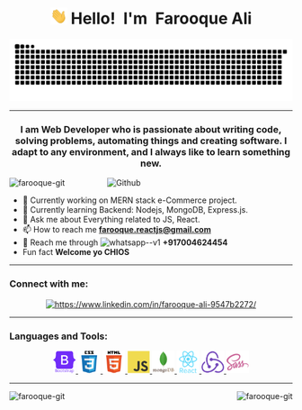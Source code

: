 <h1 align="center"><img src="https://raw.githubusercontent.com/parth-27/parth-27/master/Hi.gif" width="30px"> Hello! I'm Farooque Ali</h1>
</h2>

<p align="center">
<img width="600" src="https://github.com/farooque-Git/farooque-Git/blob/main/assets/github-snake.svg" />
</p>

<hr/>

<h3 align="center">I am Web Developer who is passionate about writing code, solving problems, automating things and creating software. I adapt to any environment, and I always like to learn something new.</h3>

<img width="330" align="right" alt="Github" src="https://cdn.dribbble.com/users/1059583/screenshots/4171367/coding-freak.gif" />

<p align="left"> <img src="https://komarev.com/ghpvc/?username=farooque-git&label=Profile%20views&color=0e75b6&style=flat" alt="farooque-git" /> </p>

- 🔭 Currently working on MERN stack e-Commerce project.
- 🌱 Currently learning Backend: Nodejs, MongoDB, Express.js.
- 💬 Ask me about Everything related to JS, React.
- 📫 How to reach me **farooque.reactjs@gmail.com**
- 📱 Reach me through <img width="15" height="15" src="https://img.icons8.com/color/48/whatsapp--v1.png" alt="whatsapp--v1"/> **+917004624454**
- Fun fact **Welcome yo CHIOS**
<hr/>
<h3 align="left">Connect with me:</h3>
<p align="center">
<a href="https://linkedin.com/in/https://www.linkedin.com/in/farooque-ali-9547b2272/" target="blank"><img align="center" src="https://raw.githubusercontent.com/rahuldkjain/github-profile-readme-generator/master/src/images/icons/Social/linked-in-alt.svg" alt="https://www.linkedin.com/in/farooque-ali-9547b2272/" height="30" width="40" /></a>
</p>
<hr/>

<h3 align="left">Languages and Tools:</h3>
<p align="center"> <a href="https://getbootstrap.com" target="_blank" rel="noreferrer"> <img src="https://raw.githubusercontent.com/devicons/devicon/master/icons/bootstrap/bootstrap-plain-wordmark.svg" alt="bootstrap" width="40" height="40"/> </a> <a href="https://www.w3schools.com/css/" target="_blank" rel="noreferrer"> <img src="https://raw.githubusercontent.com/devicons/devicon/master/icons/css3/css3-original-wordmark.svg" alt="css3" width="40" height="40"/> </a> <a href="https://www.w3.org/html/" target="_blank" rel="noreferrer"> <img src="https://raw.githubusercontent.com/devicons/devicon/master/icons/html5/html5-original-wordmark.svg" alt="html5" width="40" height="40"/> </a> <a href="https://developer.mozilla.org/en-US/docs/Web/JavaScript" target="_blank" rel="noreferrer"> <img src="https://raw.githubusercontent.com/devicons/devicon/master/icons/javascript/javascript-original.svg" alt="javascript" width="40" height="40"/> </a> <a href="https://www.mongodb.com/" target="_blank" rel="noreferrer"> <img src="https://raw.githubusercontent.com/devicons/devicon/master/icons/mongodb/mongodb-original-wordmark.svg" alt="mongodb" width="40" height="40"/> </a> <a href="https://reactjs.org/" target="_blank" rel="noreferrer"> <img src="https://raw.githubusercontent.com/devicons/devicon/master/icons/react/react-original-wordmark.svg" alt="react" width="40" height="40"/> </a> <a href="https://redux.js.org" target="_blank" rel="noreferrer"> <img src="https://raw.githubusercontent.com/devicons/devicon/master/icons/redux/redux-original.svg" alt="redux" width="40" height="40"/> </a> <a href="https://sass-lang.com" target="_blank" rel="noreferrer"> <img src="https://raw.githubusercontent.com/devicons/devicon/master/icons/sass/sass-original.svg" alt="sass" width="40" height="40"/> </a> </p>
<hr/>

<p><img align="left" src="https://github-readme-stats.vercel.app/api/top-langs?username=farooque-git&show_icons=true&locale=en&layout=compact" alt="farooque-git" /></p>

<p><img align="right" src="https://github-readme-streak-stats.herokuapp.com/?user=farooque-git&" alt="farooque-git" /></p>


